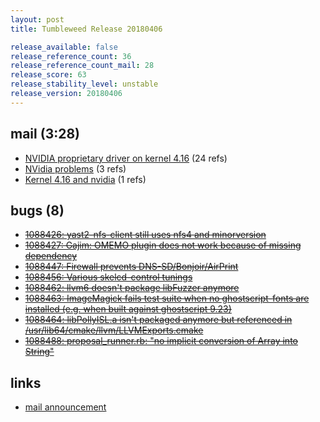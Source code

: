 ```yaml
---
layout: post
title: Tumbleweed Release 20180406

release_available: false
release_reference_count: 36
release_reference_count_mail: 28
release_score: 63
release_stability_level: unstable
release_version: 20180406
---
```


## mail (3:28)

- [NVIDIA proprietary driver on kernel 4.16](https://lists.opensuse.org/opensuse-factory/2018-04/msg00331.html) (24 refs)
- [NVidia problems](https://lists.opensuse.org/opensuse-factory/2018-04/msg00329.html) (3 refs)
- [Kernel 4.16 and nvidia](https://lists.opensuse.org/opensuse-factory/2018-04/msg00316.html) (1 refs)

## bugs (8)

<!--more-->

- ~~[1088426: yast2-nfs-client still uses nfs4 and minorversion](https://bugzilla.opensuse.org/show_bug.cgi?id=1088426)~~
- ~~[1088427: Gajim: OMEMO plugin does not work because of missing dependency](https://bugzilla.opensuse.org/show_bug.cgi?id=1088427)~~
- ~~[1088447: Firewall prevents DNS-SD/Bonjoir/AirPrint](https://bugzilla.opensuse.org/show_bug.cgi?id=1088447)~~
- ~~[1088456: Various skelcd-control tunings](https://bugzilla.opensuse.org/show_bug.cgi?id=1088456)~~
- ~~[1088462: llvm6 doesn't package libFuzzer anymore](https://bugzilla.opensuse.org/show_bug.cgi?id=1088462)~~
- ~~[1088463: ImageMagick fails test suite when no ghostscript-fonts are installed (e.g. when built against ghostscript 9.23)](https://bugzilla.opensuse.org/show_bug.cgi?id=1088463)~~
- ~~[1088464: libPollyISL.a isn't packaged anymore but referenced in /usr/lib64/cmake/llvm/LLVMExports.cmake](https://bugzilla.opensuse.org/show_bug.cgi?id=1088464)~~
- ~~[1088488: proposal_runner.rb: "no implicit conversion of Array into String"](https://bugzilla.opensuse.org/show_bug.cgi?id=1088488)~~



## links

- [mail announcement](https://lists.opensuse.org/opensuse-factory/2018-04/msg00310.html)
